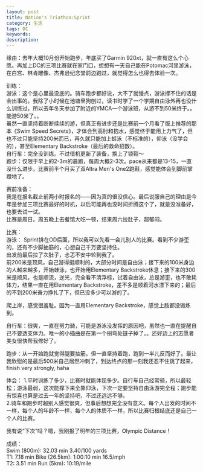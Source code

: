 ```yaml
---
layout: post
title: Nation's Triathon:Sprint
category: 生活
tags: DC
keywords: 
description: 
---
```

缘由：去年大概10月份开始跑步，年底买了Garmin 920xt，就一直有这么个心愿。再加上DC的三项比赛就在家门口，想想有一天自己能在Potomac河里游泳，在白宫、林肯雕像、杰弗逊纪念堂前边跑过，就觉得怎么也得去体验一次。

训练：  
游泳：这个是心里最没底的。骑车跑步都好说，大不了就慢点，游泳撑不住的话是会出事的。我除了小时候在池塘里狗刨过，读书时学了一个学期自由泳外再也没什么训练过，所以去年冬天参加了附近的YMCA一个游泳班，从游不到50米终于。。能游50米了。。    
虽然一直坚持着断断续续的游，但真正有进步还是比赛前一个月看了版上推荐的那本《Swim Speed Secrets》，才体会到高肘和抱水，感觉终于能用上力气了，但也不过只能坚持200米而已，再久就只能加上蛙泳（不标准的），仰泳（没学会的），甚至Elementary Backstroke（最后的救命招数）。    
自行车：完全没训练。不过借机更新了装备，换上了锁鞋～    
跑步：仅限于早上的2-3m的晨跑，每周大概2-3次。pace从来都是13-15，一直没什么进步。比赛前半个月买了双Altra Men's One2跑鞋，感觉能体会到脚前掌蹬地了。  

赛前准备：  
我是在报名截止前两小时报名的——因为真的很没信心。最后说服自己的理由是今年是参加三项比赛最好的时机，以后可能再也没时间折腾这个了，就是没准备好，也要去试一试。  
比赛是周日。周五晚上去餐馆大吃一顿，结果周六拉肚子，超郁闷。  

比赛：  
游泳：
Sprint排在OD后面，所以我可以先看一会儿别人的比赛。看到不少游歪的，还有不少脚抽筋的，心想自己千万要坚持住。  
出发前最后拉了次肚子，忐忑不安中轮到我了。   
前200米是顶风，自己游得挺顺利的，大部分时间是自由泳；接下来的100米身边的人越来越多，开始蛙泳，也开始用Elementary Backstroke休息；接下来的300米是顺风，也是顺流，逆光，完全看不清浮标，试着自由泳，总是游歪，也不敢耗体力，结果一直在用Elementary Backstroke，差不多是顺着河水漂下来的；最后的不到200米奋力挣扎了下，但已没多少可以游的了。  

爬上岸，感觉很羞耻。因为一直用Elementary Backstroke，感觉上肢都没锻炼到。  

自行车：很爽，一直在努力骑，可能是游泳没发挥的原因吧，虽然也一直在提醒自己不要透支体力。唯一的小插曲是在第一个拐弯处链子掉了。。还好边上的志愿者美女很快帮我修好了。

跑步：从一开始跑就觉得腿要抽筋，但一直坚持着跑，跑到一半儿反而好了。最让我欣慰的是最后500米自己居然冲刺了，到达终点的那一刻我还忍不住跳了起来，finish very strongly, haha

体会：
1.平时训练了多少，比赛时就能体现多少。自行车自己经常骑，所以最轻松；游泳最弱，这次能撑下来全靠仰泳，下次一定要坚持自由泳游完全程；跑步能有惊喜也算是过去一年的坚持吧，不过还远远不够。  
2.骑车和跑步时超别人感觉很爽，但事后想想完全没有意义。每个人出发的时间不一样，每个人的年龄不一样，每个人的体质不一样，所以比赛归根结底还是自己一个人的比赛。  

我有说“下次”吗？嗯，我刚报了明年的三项比赛，Olympic Distance！

成绩：  
Swim (800m): 32.03 min 3.40/100 yards  
T1: 7.18 min
Bike (26.5km): 1:00:10 min 16.5/mph  
T2: 3.51 min
Run (5km): 10:19/mile
